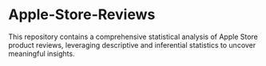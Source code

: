 # Apple-Store-Reviews
This repository contains a comprehensive statistical analysis of Apple Store product reviews, leveraging descriptive and inferential statistics to uncover meaningful insights.
